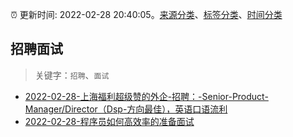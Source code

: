 :alarm_clock: 更新时间: 2022-02-28 20:40:05。[来源分类](../README.md)、[标签分类](../TAGS.md)、[时间分类](../TIMELINE.md)

## 招聘面试


> 关键字：`招聘`、`面试`



- [2022-02-28-上海福利超级赞的外企-招聘：-Senior-Product-Manager/Director（Dsp-方向最佳），英语口语流利](https://www.v2ex.com/t/837018) 
- [2022-02-28-程序员如何高效率的准备面试](https://toutiao.io/k/00y73jn) 